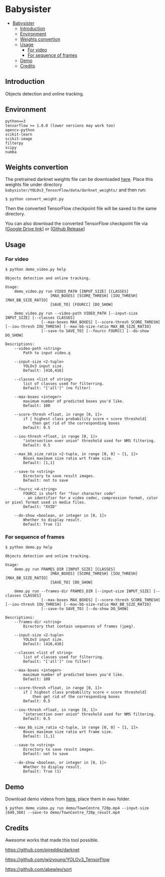 # Babysister

- [Babysister](#babysister)
  - [Introduction](#introduction)
  - [Environment](#environment)
  - [Weights convertion](#weights-convertion)
  - [Usage](#usage)
    - [For video](#for-video)
    - [For sequence of frames](#for-sequence-of-frames)
  - [Demo](#demo)
  - [Credits](#credits)

## Introduction
Objects detection and online tracking.

## Environment
```text
python==3
tensorflow >= 1.8.0 (lower versions may work too)
opencv-python
scikit-learn
scikit-image
filterpy
scipy
numba
```

## Weights convertion
The pretrained darknet weights file can be downloaded [here](https://pjreddie.com/media/files/yolov3.weights). Place this weights file under directory `babysister/YOLOv3_TensorFlow/data/darknet_weights/` and then run:

```shell
$ python convert_weight.py
```

Then the converted TensorFlow checkpoint file will be saved to the same directory.

You can also download the converted TensorFlow checkpoint file via [[Google Drive link](https://drive.google.com/drive/folders/1mXbNgNxyXPi7JNsnBaxEv1-nWr7SVoQt?usp=sharing)] or [[Github Release](https://github.com/wizyoung/YOLOv3_TensorFlow/releases/)]

## Usage
### For video
```shell
$ python demo_video.py help
```
```text
Objects detection and online tracking.

Usage:
    demo_video.py run VIDEO_PATH [INPUT_SIZE] [CLASSES]
                    [MAX_BOXES] [SCORE_THRESH] [IOU_THRESH] [MAX_BB_SIZE_RATIO]
                    [SAVE_TO] [FOURCC] [DO_SHOW]

    demo_video.py run --video-path VIDEO_PATH [--input-size INPUT_SIZE] [--classes CLASSES]
                [--max-boxes MAX_BOXES] [--score-thresh SCORE_THRESH] [--iou-thresh IOU_THRESH] [--max-bb-size-ratio MAX_BB_SIZE_RATIO]
                [--save-to SAVE_TO] [--fourcc FOURCC] [--do-show DO_SHOW]

Descriptions:
    --video-path <string>
        Path to input video.q

    --input-size <2-tuple>
        YOLOv3 input size.
        Default: [416,416]

    --classes <list of string>
        list of classes used for filterring.
        Default: "['all']" (no filter)

    --max-boxes <integer>
        maximum number of predicted boxes you'd like.
        Default: 100

    --score-thresh <float, in range [0, 1]>
        if [ highest class probability score < score threshold]
            then get rid of the corresponding boxes
        Default: 0.5

    --iou-thresh <float, in range [0, 1]>
        "intersection over union" threshold used for NMS filtering.
        Default: 0.5

    --max_bb_size_ratio <2-tuple, in range [0, 0] ~ [1, 1]>
        Boxes maximum size ratio wrt frame size.
        Default: [1,1]

    --save-to <string>
        Directory to save result images.
        Default: not to save

    --fourcc <4-string>
        FOURCC is short for "four character code"
        - an identifier for a video codec, compression format, color or pixel format used in media files.
        Default: "XVID"

    --do-show <boolean, or integer in [0, 1]>
        Whether to display result.
        Default: True (1)
```

### For sequence of frames
```shell
$ python demo.py help
```
```text
Objects detection and online tracking.

Usage:
    demo.py run FRAMES_DIR [INPUT_SIZE] [CLASSES]
                    [MAX_BOXES] [SCORE_THRESH] [IOU_THRESH] [MAX_BB_SIZE_RATIO]
                    [SAVE_TO] [DO_SHOW]

    demo.py run --frames-dir FRAMES_DIR [--input-size INPUT_SIZE] [--classes CLASSES]
                [--max-boxes MAX_BOXES] [--score-thresh SCORE_THRESH] [--iou-thresh IOU_THRESH] [--max-bb-size-ratio MAX_BB_SIZE_RATIO]
                [--save-to SAVE_TO] [--do-show DO_SHOW]

Descriptions:
    --frames-dir <string>
        Directory that contain sequences of frames (jpeg).

    --input-size <2-tuple>
        YOLOv3 input size.
        Default: [416,416]

    --classes <list of string>
        list of classes used for filterring.
        Default: "['all']" (no filter)

    --max-boxes <integer>
        maximum number of predicted boxes you'd like.
        Default: 100

    --score-thresh <float, in range [0, 1]>
        if [ highest class probability score < score threshold]
            then get rid of the corresponding boxes
        Default: 0.5

    --iou-thresh <float, in range [0, 1]>
        "intersection over union" threshold used for NMS filtering.
        Default: 0.5

    --max_bb_size_ratio <2-tuple, in range [0, 0] ~ [1, 1]>
        Boxes maximum size ratio wrt frame size.
        Default: [1,1]

    --save-to <string>
        Directory to save result images.
        Default: not to save

    --do-show <boolean, or integer in [0, 1]>
        Whether to display result.
        Default: True (1)
```

## Demo
Download demo videos from [here](https://drive.google.com/drive/folders/1V5W7tBTlW9LoYb2HTenKWJp18eleh_TV?usp=sharing), place them in `demo` folder.

```shell
$ python demo_video.py run demo/TownCentre_720p.mp4 --input-size [640,360] --save-to demo/TownCentre_720p_result.mp4
```

## Credits
Awesome works that made this tool possible.

https://github.com/pjreddie/darknet

https://github.com/wizyoung/YOLOv3_TensorFlow

https://github.com/abewley/sort
